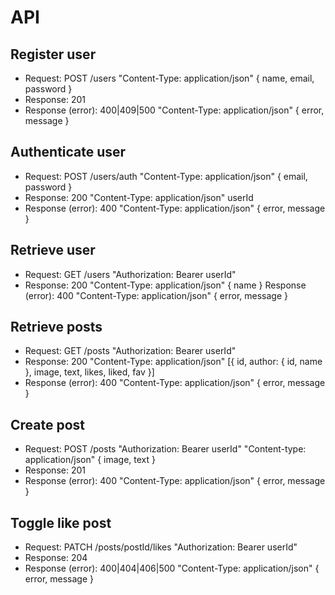 # API

## Register user

- Request: POST /users "Content-Type: application/json" { name, email, password }
- Response: 201
- Response (error): 400|409|500 "Content-Type: application/json" { error, message }

## Authenticate user

- Request: POST /users/auth "Content-Type: application/json" { email, password }
- Response: 200 "Content-Type: application/json" userId
- Response (error): 400 "Content-Type: application/json" { error, message }

## Retrieve user

- Request: GET /users "Authorization: Bearer userId"
- Response: 200 "Content-Type: application/json" { name }
Response (error): 400 "Content-Type: application/json" { error, message }

## Retrieve posts

- Request: GET /posts "Authorization: Bearer userId"
- Response: 200 "Content-Type: application/json" [{ id, author: { id, name }, image, text, likes, liked, fav }]
- Response (error): 400 "Content-Type: application/json" { error, message }

## Create post

- Request: POST /posts "Authorization: Bearer userId" "Content-type: application/json" { image, text }
- Response: 201
- Response (error): 400 "Content-Type: application/json" { error, message }

## Toggle like post

- Request: PATCH /posts/postId/likes "Authorization: Bearer userId"
- Response: 204
- Response (error): 400|404|406|500 "Content-Type: application/json" { error, message }